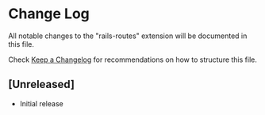 # Change Log
All notable changes to the "rails-routes" extension will be documented in this file.

Check [Keep a Changelog](http://keepachangelog.com/) for recommendations on how to structure this file.

## [Unreleased]
- Initial release